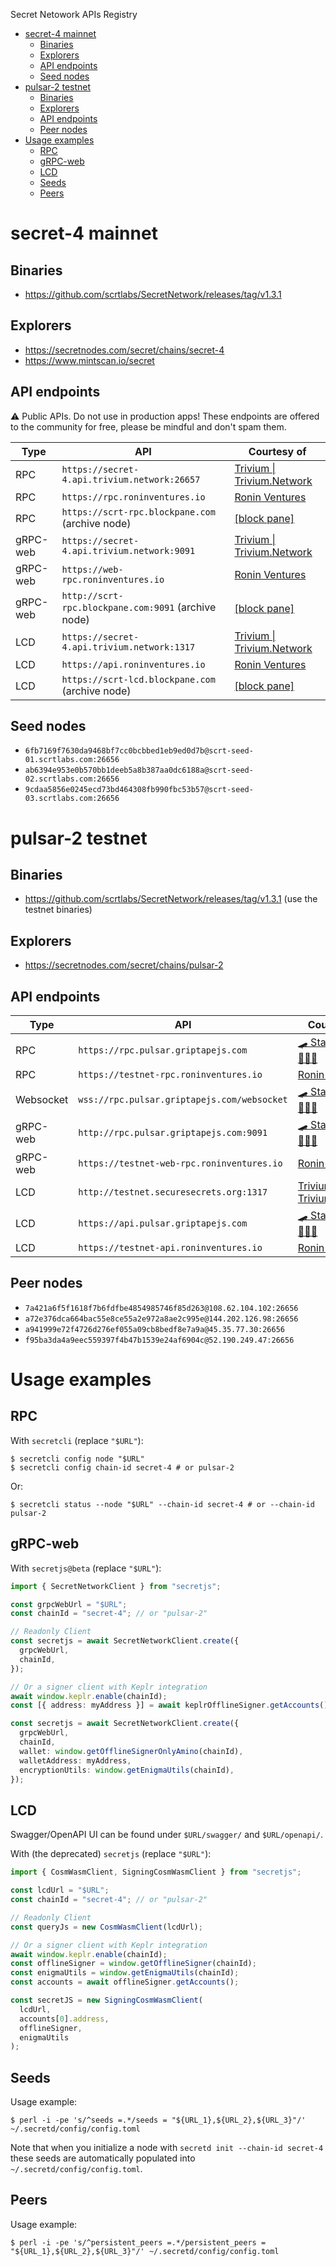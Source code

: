 Secret Netowork APIs Registry

- [secret-4 mainnet](#secret-4-mainnet)
  - [Binaries](#binaries)
  - [Explorers](#explorers)
  - [API endpoints](#api-endpoints)
  - [Seed nodes](#seed-nodes)
- [pulsar-2 testnet](#pulsar-2-testnet)
  - [Binaries](#binaries-1)
  - [Explorers](#explorers-1)
  - [API endpoints](#api-endpoints-1)
  - [Peer nodes](#peer-nodes)
- [Usage examples](#usage-examples)
  - [RPC](#rpc)
  - [gRPC-web](#grpc-web)
  - [LCD](#lcd)
  - [Seeds](#seeds)
  - [Peers](#peers)

# secret-4 mainnet

## Binaries

- https://github.com/scrtlabs/SecretNetwork/releases/tag/v1.3.1

## Explorers

- https://secretnodes.com/secret/chains/secret-4
- https://www.mintscan.io/secret

## API endpoints

:warning: Public APIs. Do not use in production apps! These endpoints are offered to the community for free, please be mindful and don't spam them.

| Type     | API                                                 | Courtesy of                                                                                                                                       |
| -------- | --------------------------------------------------- | ------------------------------------------------------------------------------------------------------------------------------------------------- |
| RPC      | `https://secret-4.api.trivium.network:26657`        | [Trivium \| Trivium.Network](https://wallet.keplr.app/#/secret/stake?modal=detail&validator=secretvaloper1ahawe276d250zpxt0xgpfg63ymmu63a0svuvgw) |
| RPC      | `https://rpc.roninventures.io`                      | [Ronin Ventures](https://wallet.keplr.app/#/secret/stake?modal=detail&validator=secretvaloper1fpf4rt42pr34ccef4wwuw4ljpm4flath8cwfgh)             |
| RPC      | `https://scrt-rpc.blockpane.com` (archive node)     | [[block pane]](https://wallet.keplr.app/#/secret/stake?modal=detail&validator=secretvaloper1tmtcu980raqvypdf0dd6hsgh6qcm7ex7l29u58)               |
| gRPC-web | `https://secret-4.api.trivium.network:9091`         | [Trivium \| Trivium.Network](https://wallet.keplr.app/#/secret/stake?modal=detail&validator=secretvaloper1ahawe276d250zpxt0xgpfg63ymmu63a0svuvgw) |
| gRPC-web | `https://web-rpc.roninventures.io`                  | [Ronin Ventures](https://wallet.keplr.app/#/secret/stake?modal=detail&validator=secretvaloper1fpf4rt42pr34ccef4wwuw4ljpm4flath8cwfgh)             |
| gRPC-web | `http://scrt-rpc.blockpane.com:9091` (archive node) | [[block pane]](https://wallet.keplr.app/#/secret/stake?modal=detail&validator=secretvaloper1tmtcu980raqvypdf0dd6hsgh6qcm7ex7l29u58)               |
| LCD      | `https://secret-4.api.trivium.network:1317`         | [Trivium \| Trivium.Network](https://wallet.keplr.app/#/secret/stake?modal=detail&validator=secretvaloper1ahawe276d250zpxt0xgpfg63ymmu63a0svuvgw) |
| LCD      | `https://api.roninventures.io`                      | [Ronin Ventures](https://wallet.keplr.app/#/secret/stake?modal=detail&validator=secretvaloper1fpf4rt42pr34ccef4wwuw4ljpm4flath8cwfgh)             |
| LCD      | `https://scrt-lcd.blockpane.com` (archive node)     | [[block pane]](https://wallet.keplr.app/#/secret/stake?modal=detail&validator=secretvaloper1tmtcu980raqvypdf0dd6hsgh6qcm7ex7l29u58)               |

## Seed nodes

- `6fb7169f7630da9468bf7cc0bcbbed1eb9ed0d7b@scrt-seed-01.scrtlabs.com:26656`
- `ab6394e953e0b570bb1deeb5a8b387aa0dc6188a@scrt-seed-02.scrtlabs.com:26656`
- `9cdaa5856e0245ecd73bd464308fb990fbc53b57@scrt-seed-03.scrtlabs.com:26656`

# pulsar-2 testnet

## Binaries

- https://github.com/scrtlabs/SecretNetwork/releases/tag/v1.3.1 (use the testnet binaries)

## Explorers

- https://secretnodes.com/secret/chains/pulsar-2

## API endpoints

| Type      | API                                         | Courtesy of                                                                                                                                       |
| --------- | ------------------------------------------- | ------------------------------------------------------------------------------------------------------------------------------------------------- |
| RPC       | `https://rpc.pulsar.griptapejs.com`         | [🛹 Stake or Die! 🐝🐝🐝](https://wallet.keplr.app/#/secret/stake?modal=detail&validator=secretvaloper1fy2s7er0c6uxc8hmnqfgukvkf7xh22s4yr6jqe)    |
| RPC       | `https://testnet-rpc.roninventures.io`      | [Ronin Ventures](https://wallet.keplr.app/#/secret/stake?modal=detail&validator=secretvaloper1fpf4rt42pr34ccef4wwuw4ljpm4flath8cwfgh)             |
| Websocket | `wss://rpc.pulsar.griptapejs.com/websocket` | [🛹 Stake or Die! 🐝🐝🐝](https://wallet.keplr.app/#/secret/stake?modal=detail&validator=secretvaloper1fy2s7er0c6uxc8hmnqfgukvkf7xh22s4yr6jqe)    |
| gRPC-web  | `http://rpc.pulsar.griptapejs.com:9091`     | [🛹 Stake or Die! 🐝🐝🐝](https://wallet.keplr.app/#/secret/stake?modal=detail&validator=secretvaloper1fy2s7er0c6uxc8hmnqfgukvkf7xh22s4yr6jqe)    |
| gRPC-web  | `https://testnet-web-rpc.roninventures.io`  | [Ronin Ventures](https://wallet.keplr.app/#/secret/stake?modal=detail&validator=secretvaloper1fpf4rt42pr34ccef4wwuw4ljpm4flath8cwfgh)             |
| LCD       | `http://testnet.securesecrets.org:1317`     | [Trivium \| Trivium.Network](https://wallet.keplr.app/#/secret/stake?modal=detail&validator=secretvaloper1ahawe276d250zpxt0xgpfg63ymmu63a0svuvgw) |
| LCD       | `https://api.pulsar.griptapejs.com`         | [🛹 Stake or Die! 🐝🐝🐝](https://wallet.keplr.app/#/secret/stake?modal=detail&validator=secretvaloper1fy2s7er0c6uxc8hmnqfgukvkf7xh22s4yr6jqe)    |
| LCD       | `https://testnet-api.roninventures.io`      | [Ronin Ventures](https://wallet.keplr.app/#/secret/stake?modal=detail&validator=secretvaloper1fpf4rt42pr34ccef4wwuw4ljpm4flath8cwfgh)             |

## Peer nodes

- `7a421a6f5f1618f7b6fdfbe4854985746f85d263@108.62.104.102:26656`
- `a72e376dca664bac55e8ce55a2e972a8ae2c995e@144.202.126.98:26656`
- `a941999e72f4726d276ef055a09cb8bedf8e7a9a@45.35.77.30:26656`
- `f95ba3da4a9eec559397f4b47b1539e24af6904c@52.190.249.47:26656`

# Usage examples

## RPC

With `secretcli` (replace `"$URL"`):

```console
$ secretcli config node "$URL"
$ secretcli config chain-id secret-4 # or pulsar-2
```

Or:

```console
$ secretcli status --node "$URL" --chain-id secret-4 # or --chain-id pulsar-2
```

## gRPC-web

With `secretjs@beta` (replace `"$URL"`):

```ts
import { SecretNetworkClient } from "secretjs";

const grpcWebUrl = "$URL";
const chainId = "secret-4"; // or "pulsar-2"

// Readonly Client
const secretjs = await SecretNetworkClient.create({
  grpcWebUrl,
  chainId,
});

// Or a signer client with Keplr integration
await window.keplr.enable(chainId);
const [{ address: myAddress }] = await keplrOfflineSigner.getAccounts();

const secretjs = await SecretNetworkClient.create({
  grpcWebUrl,
  chainId,
  wallet: window.getOfflineSignerOnlyAmino(chainId),
  walletAddress: myAddress,
  encryptionUtils: window.getEnigmaUtils(chainId),
});
```

## LCD

Swagger/OpenAPI UI can be found under `$URL/swagger/` and `$URL/openapi/`.

With (the deprecated) `secretjs` (replace `"$URL"`):

```ts
import { CosmWasmClient, SigningCosmWasmClient } from "secretjs";

const lcdUrl = "$URL";
const chainId = "secret-4"; // or "pulsar-2"

// Readonly Client
const queryJs = new CosmWasmClient(lcdUrl);

// Or a signer client with Keplr integration
await window.keplr.enable(chainId);
const offlineSigner = window.getOfflineSigner(chainId);
const enigmaUtils = window.getEnigmaUtils(chainId);
const accounts = await offlineSigner.getAccounts();

const secretJS = new SigningCosmWasmClient(
  lcdUrl,
  accounts[0].address,
  offlineSigner,
  enigmaUtils
);
```

## Seeds

Usage example:

```console
$ perl -i -pe 's/^seeds =.*/seeds = "${URL_1},${URL_2},${URL_3}"/' ~/.secretd/config/config.toml
```

Note that when you initialize a node with `secretd init --chain-id secret-4` these seeds are automatically populated into `~/.secretd/config/config.toml`.

## Peers

Usage example:

```console
$ perl -i -pe 's/^persistent_peers =.*/persistent_peers = "${URL_1},${URL_2},${URL_3}"/' ~/.secretd/config/config.toml
```
